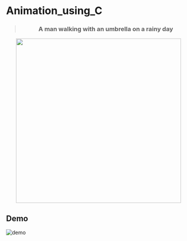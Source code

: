 # Animation_using_C
><h3 align= "center">A man walking with an umbrella on a rainy day</h3> 
<p align="center"><img src="https://media.giphy.com/media/MS0az8du4jir6/giphy.gif" width="450px" /></p>


## Demo

![demo](https://user-images.githubusercontent.com/53649201/95580868-af088080-0a55-11eb-8fa8-b4873ed931f6.gif)






